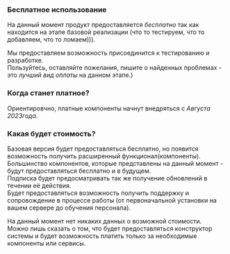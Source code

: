 ### Бесплатное использование
На данный момент продукт предоставляется *бесплатно*
так как находится на этапе базовой реализации (что то тестируем, что то добавляем, что то ломаем))).       
      
Мы предоставляем возможность присоединится к тестированию и разработке.        
Пользуйтесь, оставляйте пожелания, пишите о найденных проблемах - это *лучший вид оплаты* на данном этапе.)  
   
### Когда станет платное?    
Ориентировчно, платные компоненты начнут внедряться с *Августа 2023года*.     

### Какая будет стоимость?    
Базовая версия будет предоставляться бесплатно, но появится возможность получить расширенный функционал(компоненты).    
Большинство компонентов, которые представлены на данный момент - будут предоставляться бесплатно и в будущем.   
Подписка будет предосматривать так же получение обновлений в течении её действия.     
Будет предоставляться возможность получить поддержку и сопровождение в процессе работы (от первоначальной установки на вашем сервере до обучения персонала).    

На данный момент нет никаких данных о возможной стоимости.    
Можно лишь сказать о том, что будет предоставляться конструктор системы и будет возможность платить только за необходимые компоненты или сервисы.    


 
